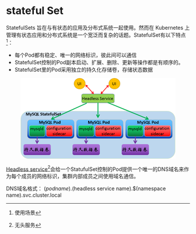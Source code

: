 # stateful  Set

StatefulSets 旨在与有状态的应用及分布式系统一起使用。然而在 Kubernetes 上管理有状态应用和分布式系统是一个宽泛而复杂的话题。StatefulSet有以下特点[^1]：

* 每个Pod都有稳定、唯一的网络标识，彼此间可以通信
* StatefulSet控制的Pod副本启动、扩展、删除、更新等操作都是有顺序的。
* StatefulSet里的Pod采用独立的持久化存储卷，存储状态数据

<figure><img src="../../../.gitbook/assets/image (33).png" alt=""><figcaption></figcaption></figure>

[Headless service](#user-content-fn-2)[^2]会给一个StatufulSet控制的Pod提供一个唯一的DNS域名来作为每个成员的网络标识，集群内部成员之间使用域名通信。

DNS域名格式： $(podname).$(headless service name).$(namespace name).svc.cluster.local

[^1]: 使用场景

[^2]: 无头服务
